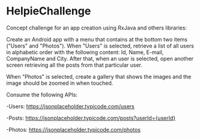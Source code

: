 # HelpieChallenge

Concept challenge for an app creation using RxJava and others libraries:

Create an Android app with a menu that contains at the bottom two items ("Users" and "Photos"). When "Users" is selected, retrieve a list of all users in alphabetic order with the following content: Id, Name, E-mail, CompanyName and City. After that, when an user is selected, open another screen retrieving all the posts from that particular user.

When "Photos" is selected, create a gallery that shows the images and the image should be zoomed in when touched.

Consume the following APIs:

-Users: https://jsonplaceholder.typicode.com/users

-Posts: https://jsonplaceholder.typicode.com/posts?userId={userId}

-Photos: https://jsonplaceholder.typicode.com/photos


